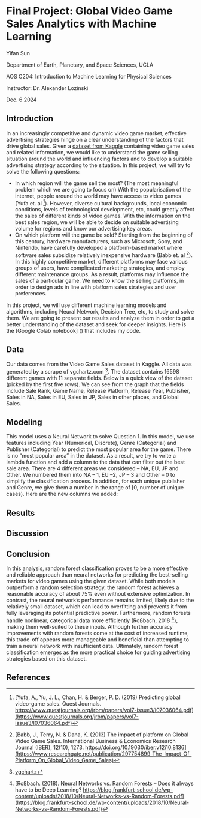# Final Project: Global Video Game Sales Analytics with Machine Learning

Yifan Sun

Department of Earth, Planetary, and Space Sciences, UCLA

AOS C204: Introduction to Machine Learning for Physical Sciences

Instructor: Dr. Alexander Lozinski

Dec. 6 2024

## Introduction

In an increasingly competitive and dynamic video game market, effective advertising strategies hinge on a clear understanding of the factors that drive global sales. Given a [dataset from Kaggle](https://www.kaggle.com/datasets/gregorut/videogamesales/data) containing video game sales and related information, we would like to understand the game selling situation around the world and influencing factors and to develop a suitable advertising strategy according to the situation. In this project, we will try to solve the following questions:
* In which region will the game sell the most? (The most meaningful problem which we are going to focus on)
  With the popularisation of the internet, people around the world may have access to video games (Yufa et. al [^1]). However, diverse cultural backgrounds, local economic conditions, levels of technological development, etc, could greatly affect the sales of different kinds of video games. With the information on the best sales region, we will be able to decide on suitable advertising volume for regions and know our advertising key areas.
* On which platform will the game be sold?
  Starting from the beginning of this century, hardware manufacturers, such as Microsoft, Sony, and Nintendo, have carefully developed a platform-based market where software sales subsidize relatively inexpensive hardware (Babb et. al [^2]). In this highly competitive market, different platforms may face various groups of users, have complicated marketing strategies, and employ different maintenance groups. As a result, platforms may influence the sales of a particular game. We need to know the selling platforms, in order to design ads in line with platform sales strategies and user preferences.

In this project, we will use different machine learning models and algorithms, including Neural Network, Decision Tree, etc, to study and solve them. We are going to present our results and analyze them in order to get a better understanding of the dataset and seek for deeper insights. Here is the [Google Colab notebook] () that includes my code.

## Data

Our data comes from the Video Game Sales dataset in Kaggle. All data was generated by a scrape of vgchartz.com [^3]. The dataset contains 16598 different games with 11 separate fields. Below is a quick view of the dataset (picked by the first five rows). We can see from the graph that the
fields include Sale Rank, Game Name, Release Platform, Release Year, Publisher, Sales in NA, Sales in EU, Sales in JP, Sales in other places, and Global Sales.

## Modeling

This model uses a Neural Network to solve Question 1. In this model, we use features including Year (Numerical, Discrete), Genre (Categorial) and Publisher (Categorial) to predict the most popular area for the game. There is no “most popular area” in the dataset. As a result, we try to write a lambda function and add a column to the data that can filter out the best sale area. There are 4 different areas we considered – NA, EU, JP and Other. We numbered them into NA – 1, EU –2, JP – 3 and Other – 0 to simplify the classification process. In addition, for each unique publisher and Genre, we give them a number in the range of [0, number of unique cases). Here are the new columns we added:

## Results

## Discussion



## Conclusion

In this analysis, random forest classification proves to be a more effective and reliable approach than neural networks for predicting the best-selling markets for video games using the given dataset. While both models outperform a random selection strategy, the random forest achieves a reasonable accuracy of about 75% even without extensive optimization. In contrast, the neural network’s performance remains limited, likely due to the relatively small dataset, which can lead to overfitting and prevents it from fully leveraging its potential predictive power. Furthermore, random forests handle nonlinear, categorical data more efficiently (Roßbach, 2018 [^4]), making them well-suited to these inputs. Although further accuracy improvements with random forests come at the cost of increased runtime, this trade-off appears more manageable and beneficial than attempting to train a neural network with insufficient data. Ultimately, random forest classification emerges as the more practical choice for guiding advertising strategies based on this dataset.

## References

[^1]: [Yufa, A., Yu, J. L., Chan, H. & Berger, P. D. (2019) Predicting global video-game sales. Quest Journals. https://www.questjournals.org/jrbm/papers/vol7-issue3/I07036064.pdf](https://www.questjournals.org/jrbm/papers/vol7-issue3/I07036064.pdf)
[^2]: [Babb, J., Terry, N. & Dana, K. (2013) The impact of platform on Global Video Game Sales. International Business & Economics Research Journal (IBER), 12(10), 1273. https://doi.org/10.19030/iber.v12i10.8136](https://www.researchgate.net/publication/297754899_The_Impact_Of_Platform_On_Global_Video_Game_Sales)
[^3]: [vgchartz](http://www.vgchartz.com/)
[^4]: [Roßbach. (2018). Neural Networks vs. Random Forests – Does it always have to be Deep Learning? https://blog.frankfurt-school.de/wp-content/uploads/2018/10/Neural-Networks-vs-Random-Forests.pdf](https://blog.frankfurt-school.de/wp-content/uploads/2018/10/Neural-Networks-vs-Random-Forests.pdf)
